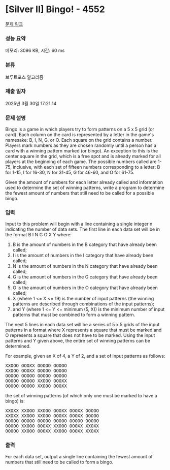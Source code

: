 # [Silver II] Bingo! - 4552 

[문제 링크](https://www.acmicpc.net/problem/4552) 

### 성능 요약

메모리: 3096 KB, 시간: 60 ms

### 분류

브루트포스 알고리즘

### 제출 일자

2025년 3월 30일 17:21:14

### 문제 설명

<p>Bingo is a game in which players try to form patterns on a 5 x 5 grid (or card). Each column on the card is represented by a letter in the game's namesake: B, I, N, G, or O. Each square on the grid contains a number. Players mark numbers as they are chosen randomly until a person has a card with a winning pattern marked (or bingo). An exception to this is the center square in the grid, which is a free spot and is already marked for all players at the beginning of each game. The possible numbers called are 1-75, inclusive, with each set of fifteen numbers corresponding to a letter: B for 1-15, I for 16-30, N for 31-45, G for 46-60, and O for 61-75.</p>

<p>Given the amount of numbers for each letter already called and information used to determine the set of winning patterns, write a program to determine the fewest amount of numbers that still need to be called for a possible bingo.</p>

### 입력 

 <p>Input to this problem will begin with a line containing a single integer n indicating the number of data sets. The first line in each data set will be in the format B I N G O X Y where:</p>

<ol>
	<li>B is the amount of numbers in the B category that have already been called;</li>
	<li>I is the amount of numbers in the I category that have already been called;</li>
	<li>N is the amount of numbers in the N category that have already been called;</li>
	<li>G is the amount of numbers in the G category that have already been called;</li>
	<li>O is the amount of numbers in the O category that have already been called;</li>
	<li>X (where 1 <= X <= 19) is the number of input patterns (the winning patterns are described through combinations of the input patterns);</li>
	<li>and Y (where 1 <= Y <= minimum (5, X)) is the minimum number of input patterns that must be combined to form a winning pattern.</li>
</ol>

<p>The next 5 lines in each data set will be a series of 5 x 5 grids of the input patterns in a format where X represents a square that must be marked and O represents a square that does not have to be marked. Using the input patterns and Y given above, the entire set of winning patterns can be determined.</p>

<p>For example, given an X of 4, a Y of 2, and a set of input patterns as follows:</p>

<pre>XXOOO OOOXX OOOOO OOOOO
XXOOO OOOXX OOOOO OOOOO
OOOOO OOOOO OOOOO OOOOO
OOOOO OOOOO XXOOO OOOXX
OOOOO OOOOO XXOOO OOOXX
</pre>

<p>the set of winning patterns (of which only one must be marked to have a bingo) is:</p>

<pre>XXOXX XXOOO XXOOO OOOXX OOOXX OOOOO
XXOXX XXOOO XXOOO OOOXX OOOXX OOOOO
OOOOO OOOOO OOOOO OOOOO OOOOO OOOOO
OOOOO XXOOO OOOXX XXOOO OOOXX XXOXX
OOOOO XXOOO OOOXX XXOOO OOOXX XXOXX</pre>

### 출력 

 <p>For each data set, output a single line containing the fewest amount of numbers that still need to be called to form a bingo.</p>

